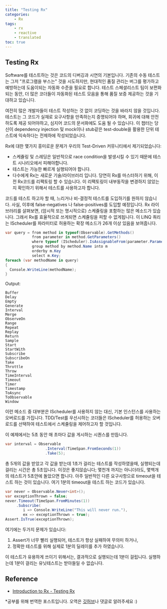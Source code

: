 ```yaml
---
title: "Testing Rx"
categories:
    - Rx
tags:
    - rx
    - reactive
    - translated
toc: true
---
```

## Testing Rx
Software를 테스트하는 것은 코드의 디버깅과 시연의 기본입니다. 기존의 수동 테스트는 그저 "프로그램을 부스는" 것을 시도하지만, 현대적인 품질 관리는 버그를 평가하고 예방하는데 도움이되는 자동화 수준을 필요로 합니다. 테스트 스페셜리스트 팀이 보편화 되는 동안, 더 많은 코더들이 자동화된 테스트 모음을 통해 품질 보증 제공하는 것을 기대하고 있습니다. 

여전히 많은 개발자들이 테스트 작성하는 것 없이 코딩하는 것을 바라지 않을 것입니다. 테스트는 그 코드가 실재로 요구사항을 만족하는지 증명되어야 하며, 회귀에 대해 안전하도록 제공 되어야하고, 심지어 코드의 문서화에도 도움 될 수 있습니다. 이 챕터는 당신이 dependency injection 및 mock이나 stub같은 test-double을 활용한 단위 테스트에 익숙하다는 전제하에 작성되었습니다. 

Rx에 대한 몇가지 흥미로운 문제가 우리의 Test-Driven 커뮤니티에서 제기되었습니다:
- 스케쥴링 및 스레딩은 일반적으로 race condition을 발생시킬 수 있기 때문에 테스트 시나리오에서 피해야합니다. 
- 테스트는 가능한 빠르게 실행되어야 합니다.
- 다수에게 Rx는 새로운 기술/라이브러리 입니다. 당연히 Rx를 마스터하기 위해, 이전 Rx코드를 리팩토링 할 수 있습니다. 이 리팩토링이 내부동작을 변경하지 않았는지 확인하기 위해서 테스트를 사용하고자 합니다. 

코드를 테스트 하고자 할 때, 느리거나 비-결정적 테스트를 도입하기를 원하지 않습니다. 사실, 이후에 false-negatives 나 false-positives를 도입할 예정입니다. Rx 라이브러리를 살펴보면, (암시적 또는 명시적으로) 스케쥴링을 포함하는 많은 메소드가 있습니다. 그래서 Rx를 효율적으로 쓰게되면 스케쥴링을 피할 수 없게됩니다. 이 LINQ 쿼리는 IScheduler를 파라미터로 허용하는 확장 메소드가 26개 이상 있음을 보여줍니다.
```csharp
var query = from method in typeof(Observable).GetMethods()
            from parameter in method.GetParameters()
            where typeof (IScheduler).IsAssignableFrom(parameter.ParameterType)
            group method by method.Name into m
            orderby m.Key
            select m.Key;
foreach (var methodName in query)
{
  Console.WriteLine(methodName);
}
```
Output:
```
Buffer
Delay
Empty
Generate
Interval
Merge
ObserveOn
Range
Repeat
Replay
Return
Sample
Start
StartWith
Subscribe
SubscribeOn
Take
Throttle
Throw
TimeInterval
Timeout
Timer
Timestamp
ToAsync
ToObservable
Window
```
이런 메소드 중 대부분은 IScheduler를 사용하지 않는 대신, 기본 인스턴스를 사용하는 오버로드를 가집니다. TDD/Test를 우선시하는 코더들은 IScheduler를 허용하는 오버로드를 선택하여 테스트에서 스케쥴링을 제어하고자 할 것입니다.

이 예제에서는 5초 동안 매 초마다 값을 게시하는 시퀀스를 만듭니다.
```csharp
var interval = Observable
                  .Interval(TimeSpan.FromSeconds(1))
                  .Take(5);
```
총 5개의 값을 받았고 각 값을 받는데 1초가 걸리는 테스트를 작성하였을때, 실행되는데 걸리는 시간은 총 5초입니다. 이것은 좋지않습니다; 몇천개 까지는 아니더라도, 몇백개의 테스트가 5초안에 돌았으면 합니다. 아주 일반적인 다른 요구사항으로 timeout을 테스트 하는 것이 있습니다. 여기 1분의 timeout을 테스트 하는 코드가 있습니다.
```csharp
var never = Observable.Never<int>();
var exceptionThrown = false;
never.Timeout(TimeSpan.FromMinutes(1))
     .Subscribe(
        i => Console.WriteLine("This will never run."),
        ex => exceptionThrown = true);
Assert.IsTrue(exceptionThrown);
```
여기에는 두가지 문제가 있습니다:
1. Assert가 너무 빨리 실행되어, 테스트가 항상 실패하여 무의미 하거나,
2. 정확한 테스트를 위해 실제로 1분의 딜레이를 추가 하였습니다.

이 테스트가 유용하게 쓰이기 위해서는, 결과적으로 실행되는데 1분이 걸립니다. 실행하는데 1분이 걸리는 유닛테스트는 받아들일 수 없습니다.




## Reference
- [Introduction to Rx - Testing Rx](http://introtorx.com/Content/v1.0.10621.0/16_TestingRx.html#TestingRx)

*공부를 위해 번역한 포스트입니다. 오역은 [깃허브](http://github.com/uniqmuz/uniqmuz.github.io)나 댓글로 알려주세요 :)

